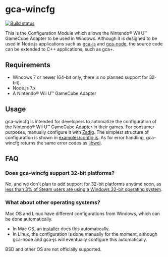 ﻿# gca-wincfg
[![Build status](https://ci.appveyor.com/api/projects/status/py0lk9bq06axg2m8?svg=true)](https://ci.appveyor.com/project/yonicstudios/gca-wincfg)


This is the Configuration Module which allows the Nintendo&reg; Wii U&trade; GameCube Adapter to be used in Windows. Although it is designed to be used in Node.js applications such as [gca-js](https://github.com/YonicDev/gca-js) and [gca-node](https://github.com/YonicDev/gca-node), the source code can be extended to C++ applications, such as gca+. 

## Requirements
* Windows 7 or newer (64-bit only, there is no planned support for 32-bit).
* Node.js 7.x
* A Nintendo&reg; Wii U&trade; GameCube Adapter

## Usage
gca-wincfg is intended for developers to automatize the configuration of the Nintendo&reg; Wii U&trade; GameCube Adapter in their games. For consumer purposes, manually configure it with [Zadig](http://zadig.akeo.ie/).
The simplest structure of configuration is shown in [examples/config.js](https://github.com/YonicDev/gca-wincfg/blob/master/examples/config.js).
As for error handling, gca-wincfg returns the same error codes as [libwdi](https://github.com/pbatard/libwdi).

##  FAQ

### Does gca-wincfg support 32-bit platforms?
No, and we don't plan to add support for 32-bit platforms anytime soon, as [less than 3% of Steam users are using a Windows 32-bit operating system](https://www.statista.com/statistics/265033/proportion-of-operating-systems-used-on-the-online-gaming-platform-steam/).

### What about other operating systems?
Mac OS and Linux have different configurations from Windows, which can be done automatically.
* In Mac OS, an [installer](https://forums.dolphin-emu.org/attachment.php?aid=13495) does this automatically.
* In Linux, the configuration is done manually for the moment, although gca-node and gca-js will eventually configure this automatically.

BSD and other OS are not officially supported.
